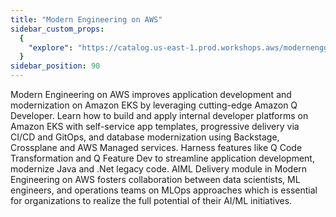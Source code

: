 ```yaml
---
title: "Modern Engineering on AWS"
sidebar_custom_props:
  {
    "explore": "https://catalog.us-east-1.prod.workshops.aws/modernengg/en-US",
  }
sidebar_position: 90
---
```


Modern Engineering on AWS improves application development and modernization on Amazon EKS by leveraging cutting-edge Amazon Q Developer. Learn how to build and apply internal developer platforms on Amazon EKS with self-service app templates, progressive delivery via CI/CD and GitOps, and database modernization using Backstage, Crossplane and AWS Managed services. Harness features like Q Code Transformation and Q Feature Dev to streamline application development, modernize Java and .Net legacy code. AIML Delivery module in Modern Engineering on AWS fosters collaboration between data scientists, ML engineers, and operations teams on MLOps approaches which is essential for organizations to realize the full potential of their AI/ML initiatives.

<LaunchButton url="https://catalog.us-east-1.prod.workshops.aws/modernengg/en-US" label="Modern Engineering on AWS Workshop" />
